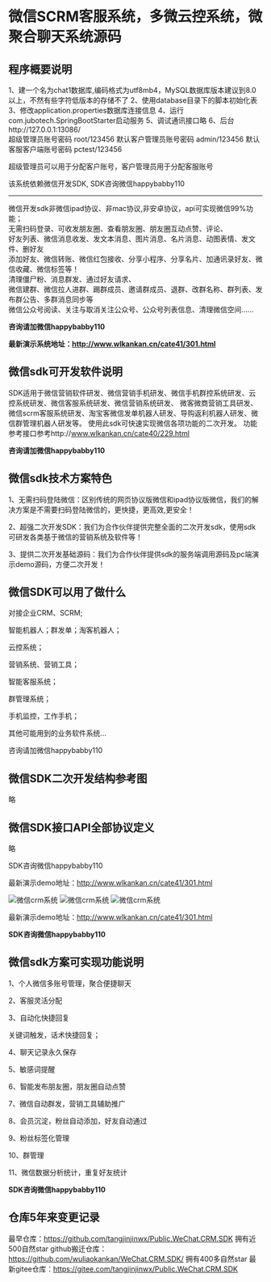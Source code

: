 # 微信SCRM客服系统，多微云控系统，微聚合聊天系统源码

程序概要说明
---------------------------------

1、建一个名为chat1数据库,编码格式为utf8mb4，MySQL数据库版本建议到8.0以上，不然有些字符低版本的存储不了
2、使用database目录下的脚本初始化表
3、修改application.properties数据库连接信息
4、运行com.jubotech.SpringBootStarter启动服务
5、调试通讯接口略
6、后台http://127.0.0.1:13086/         
超级管理员账号密码 root/123456
默认客户管理员账号密码 admin/123456
默认客服客户端账号密码 pctest/123456

超级管理员可以用于分配客户账号，客户管理员用于分配客服账号
 
该系统依赖微信开发SDK, SDK咨询微信happybabby110

******************************

微信开发sdk非微信ipad协议、非mac协议,非安卓协议，api可实现微信99%功能；      
无需扫码登录、可收发朋友圈、查看朋友圈、朋友圈互动点赞、评论、      
好友列表、微信消息收发、发文本消息、图片消息、名片消息、动图表情、发文件、删好友      
添加好友、微信转账、微信红包接收、分享小程序、分享名片、加通讯录好友、微信收藏、微信标签等！      
清理僵尸粉、消息群发、通过好友请求、      
微信建群、微信拉人进群、踢群成员、邀请群成员、退群、改群名称、群列表、发布群公告、多群消息同步等      
微信公众号阅读、关注与取消关注公众号、公众号列表信息、清理微信空间......

 **咨询请加微信happybabby110** 

 **最新演示系统地址：http://www.wlkankan.cn/cate41/301.html** 

微信sdk可开发软件说明
----------------------------
SDK适用于微信营销软件研发、微信营销手机研发、微信手机群控系统研发、云控系统研发、微信客服系统研发、微信营销系统研发、
微客微商营销工具研发、微信scrm客服系统研发、淘宝客微信发单机器人研发、导购返利机器人研发、微信群管理机器人研发等。
使用此sdk可快速实现微信各项功能的二次开发。
功能参考接口参考http://www.wlkankan.cn/cate40/229.html

 **咨询请加微信happybabby110** 

微信sdk技术方案特色
--------------------
1、无需扫码登陆微信：区别传统的网页协议版微信和ipad协议版微信，我们的解决方案是不需要扫码登陆微信的，更快捷，更高效,更安全！

2、超强二次开发SDK：我们为合作伙伴提供完整全面的二次开发sdk，使用sdk可研发各类基于微信的营销系统及软件等！

3、提供二次开发基础源码：我们为合作伙伴提供sdk的服务端调用源码及pc端演示demo源码，方便二次开发！


微信SDK可以用了做什么
----------------------------
对接企业CRM、SCRM;

智能机器人；群发单；淘客机器人；

云控系统；

营销系统、营销工具；

智能客服系统；

群管理系统；

手机监控，工作手机；

其他可能用到的业务软件系统…


咨询请加微信happybabby110


微信SDK二次开发结构参考图
----------------------------
略

微信SDK接口API全部协议定义
----------------------------
略

SDK咨询微信happybabby110

最新演示demo地址：http://www.wlkankan.cn/cate41/301.html

![微信crm系统](http://www.wlkankan.cn/image/202106/3E6B37B5E35851CD40C0FA4760E075E3.jpg "微信crm系统")
![微信crm系统](http://www.wlkankan.cn/image/202205/A7174FDEAB1C53A90D81685D28A4B342.jpg "微信crm系统")
![微信crm系统](http://www.wlkankan.cn/image/202205/809FBC6C2E193709C6E1157E0F0A9A81.jpg "微信crm系统")


最新演示demo地址：http://www.wlkankan.cn/cate41/301.html

 **SDK咨询微信happybabby110** 

微信sdk方案可实现功能说明
--------------
1、个人微信多账号管理，聚合便捷聊天

2、客服灵活分配

3、自动化快捷回复

关键词触发，话术快捷回复；

4、聊天记录永久保存
 
5、敏感词提醒
 
6、智能发布朋友圈，朋友圈自动点赞
 
7、微信自动群发，营销工具辅助推广

8、会员沉淀，粉丝自动添加，好友自动通过

9、粉丝标签化管理
 
10、群管理
 
11、微信数据分析统计，重复好友统计

 **SDK咨询微信happybabby110** 
 

仓库5年来变更记录
-----------------------------------------------
最早仓库：https://github.com/tangjinjinwx/Public.WeChat.CRM.SDK 拥有近500自然star
github搬迁仓库：https://github.com/wuliaokankan/WeChat.CRM.SDK/  拥有400多自然star
最新gitee仓库：https://gitee.com/tangjinjinwx/Public.WeChat.CRM.SDK